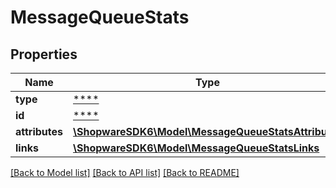 # MessageQueueStats

## Properties
Name | Type | Description | Notes
------------ | ------------- | ------------- | -------------
**type** | [****](.md) |  | [optional] 
**id** | [****](.md) |  | [optional] 
**attributes** | [**\ShopwareSDK6\Model\MessageQueueStatsAttributes**](MessageQueueStatsAttributes.md) |  | [optional] 
**links** | [**\ShopwareSDK6\Model\MessageQueueStatsLinks**](MessageQueueStatsLinks.md) |  | [optional] 

[[Back to Model list]](../../README.md#documentation-for-models) [[Back to API list]](../../README.md#documentation-for-api-endpoints) [[Back to README]](../../README.md)

